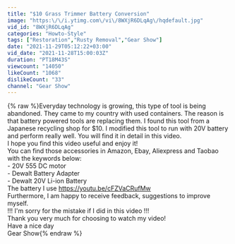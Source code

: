 ```yaml
---
title: "$10 Grass Trimmer Battery Conversion"
image: "https:\/\/i.ytimg.com\/vi\/8WXjR6DLqAg\/hqdefault.jpg"
vid_id: "8WXjR6DLqAg"
categories: "Howto-Style"
tags: ["Restoration","Rusty Removal","Gear Show"]
date: "2021-11-29T05:12:22+03:00"
vid_date: "2021-11-28T15:00:03Z"
duration: "PT18M43S"
viewcount: "14050"
likeCount: "1068"
dislikeCount: "33"
channel: "Gear Show"
---
```

{% raw %}Everyday technology is growing, this type of tool is being abandoned. They came to my country with used containers. The reason is that battery powered tools are replacing them. I found this tool from a Japanese recycling shop for $10. I modified this tool to run with 20V battery and perform really well. You will find it in detail in this video.   <br />I hope you find this video useful and enjoy it!<br />You can find those accessories in Amazon, Ebay, Aliexpress and Taobao with the keywords below: <br />- 20V 555 DC motor<br />- Dewalt Battery Adapter <br />- Dewalt 20V Li-ion Battery  <br />The battery I use <a rel="nofollow" target="blank" href="https://youtu.be/cFZVaCRufMw">https://youtu.be/cFZVaCRufMw</a><br />Furthermore, I am happy to receive feedback, suggestions to improve myself.<br />!!! I'm sorry for the mistake if I did in this video !!!<br />Thank you very much for choosing to watch my video!<br />Have a nice day<br />Gear Show{% endraw %}
